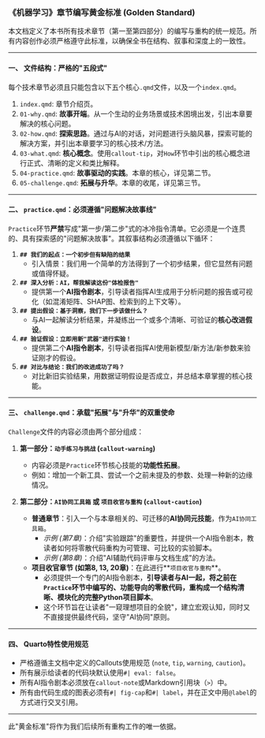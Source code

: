 ### 《机器学习》章节编写黄金标准 (Golden Standard)

本文档定义了本书所有技术章节（第一至第四部分）的编写与重构的统一规范。所有内容创作必须严格遵守此标准，以确保全书在结构、叙事和深度上的一致性。

---

#### **一、 文件结构：严格的"五段式"**

每个技术章节必须且只能包含以下五个核心`.qmd`文件，以及一个`index.qmd`。

1.  `index.qmd`: 章节介绍页。
2.  `01-why.qmd`: **故事开端**。从一个生动的业务场景或技术困境出发，引出本章要解决的核心问题。
3.  `02-how.qmd`: **探索思路**。通过与AI的对话，对问题进行头脑风暴，探索可能的解决方案，并引出本章要学习的核心技术/方法。
4.  `03-what.qmd`: **核心概念**。使用`callout-tip`，对`How`环节中引出的核心概念进行正式、清晰的定义和类比解释。
5.  `04-practice.qmd`: **故事驱动的实践**。本章的核心，详见第二节。
6.  `05-challenge.qmd`: **拓展与升华**。本章的收尾，详见第三节。

---

#### **二、 `practice.qmd`：必须遵循"问题解决故事线"**

`Practice`环节**严禁**写成"第一步/第二步"式的冰冷指令清单。它必须是一个连贯的、具有探索感的"问题解决故事"。其叙事结构必须遵循以下循环：

1.  **`## 我们的起点：一个初步但有缺陷的结果`**
    *   引入情景：我们用一个简单的方法得到了一个初步结果，但它显然有问题或值得怀疑。
2.  **`## 深入分析：AI，帮我解读这份"体检报告"`**
    *   提供第一个**AI指令剧本**，引导读者指挥AI生成用于分析问题的报告或可视化（如混淆矩阵、SHAP图、检索到的上下文等）。
3.  **`## 提出假设：基于洞察，我们下一步该做什么？`**
    *   与AI一起解读分析结果，并凝练出一个或多个清晰、可验证的**核心改进假设**。
4.  **`## 验证假设：立即用新"武器"进行实验！`**
    *   提供第二个**AI指令剧本**，引导读者指挥AI使用新模型/新方法/新参数来验证刚才的假设。
5.  **`## 对比与结论：我们的改进成功了吗？`**
    *   对比新旧实验结果，用数据证明假设是否成立，并总结本章掌握的核心技能。

---

#### **三、 `challenge.qmd`：承载"拓展"与"升华"的双重使命**

`Challenge`文件的内容必须由两个部分组成：

1.  **第一部分：`动手练习与挑战` (`callout-warning`)**
    *   内容必须是`Practice`环节核心技能的**功能性拓展**。
    *   例如：增加一个新工具、尝试一个之前未提及的参数、处理一种新的边缘情况。

2.  **第二部分：`AI协同工具箱` 或 `项目收官与重构` (`callout-caution`)**
    *   **普通章节**：引入一个与本章相关的、可迁移的**AI协同元技能**，作为`AI协同工具箱`。
        *   *示例 (第7章)*：介绍"实验跟踪"的重要性，并提供一个AI指令剧本，教读者如何将零散代码重构为可管理、可比较的实验脚本。
        *   *示例 (第8章)*：介绍"AI辅助代码评审与文档生成"的方法。
    *   **项目收官章节 (如第8, 13, 20章)**：在此进行**`项目收官与重构`**。
        *   必须提供一个专门的AI指令剧本，**引导读者与AI一起，将之前在`Practice`环节中编写的、功能导向的零散代码，重构成一个结构清晰、模块化的完整Python项目脚本**。
        *   这个环节旨在让读者"一窥理想项目的全貌"，建立宏观认知，同时又不直接提供最终代码，坚守"AI协同"原则。

---

#### **四、 Quarto特性使用规范**

*   严格遵循主文档中定义的Callouts使用规范 (`note`, `tip`, `warning`, `caution`)。
*   所有展示给读者的代码块默认使用`#| eval: false`。
*   所有AI指令剧本必须放在`callout-note`或Markdown引用块（`>`）中。
*   所有由代码生成的图表必须有`#| fig-cap`和`#| label`，并在正文中用`@label`的方式进行交叉引用。

---

此"黄金标准"将作为我们后续所有重构工作的唯一依据。 